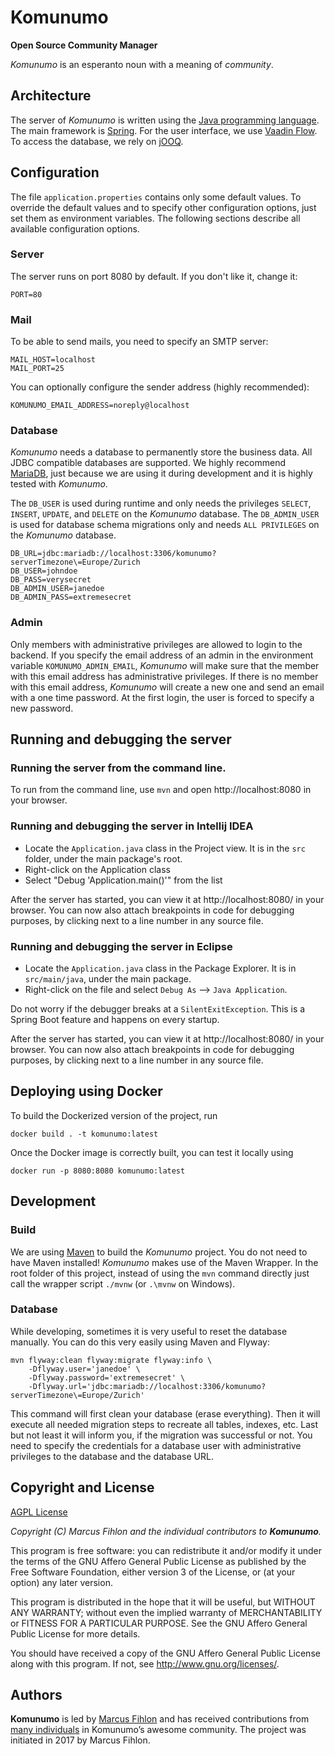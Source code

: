 # Komunumo

**Open Source Community Manager**

*Komunumo* is an esperanto noun with a meaning of *community*.

## Architecture

The server of *Komunumo* is written using the [Java programming language](https://en.wikipedia.org/wiki/Java_(programming_language)). The main framework is [Spring](https://spring.io/). For the user interface, we use [Vaadin Flow](https://vaadin.com/flow). To access the database, we rely on [jOOQ](https://www.jooq.org/).

## Configuration

The file `application.properties` contains only some default values. To override the default values and to specify other configuration options, just set them as environment variables. The following sections describe all available configuration options.

### Server

The server runs on port 8080 by default. If you don't like it, change it:

```
PORT=80
```

### Mail

To be able to send mails, you need to specify an SMTP server:

```
MAIL_HOST=localhost
MAIL_PORT=25
```

You can optionally configure the sender address (highly recommended):

```
KOMUNUMO_EMAIL_ADDRESS=noreply@localhost
```

### Database

*Komunumo* needs a database to permanently store the business data. All JDBC compatible databases are supported. We highly recommend [MariaDB](https://mariadb.org/), just because we are using it during development and it is highly tested with *Komunumo*.

The `DB_USER` is used during runtime and only needs the privileges `SELECT`, `INSERT`, `UPDATE`, and `DELETE` on the *Komunumo* database. The `DB_ADMIN_USER` is used for database schema migrations only and needs `ALL PRIVILEGES` on the *Komunumo* database.

```
DB_URL=jdbc:mariadb://localhost:3306/komunumo?serverTimezone\=Europe/Zurich
DB_USER=johndoe
DB_PASS=verysecret
DB_ADMIN_USER=janedoe
DB_ADMIN_PASS=extremesecret
```

### Admin

Only members with administrative privileges are allowed to login to the backend. If you specify the email address of an admin in the environment variable `KOMUNUMO_ADMIN_EMAIL`, *Komunumo* will make sure that the member with this email address has administrative privileges. If there is no member with this email address, *Komunumo* will create a new one and send an email with a one time password. At the first login, the user is forced to specify a new password.

## Running and debugging the server

### Running the server from the command line.
To run from the command line, use `mvn` and open http://localhost:8080 in your browser.

### Running and debugging the server in Intellij IDEA
- Locate the `Application.java` class in the Project view. It is in the `src` folder, under the main package's root.
- Right-click on the Application class
- Select "Debug 'Application.main()'" from the list

After the server has started, you can view it at http://localhost:8080/ in your browser. 
You can now also attach breakpoints in code for debugging purposes, by clicking next to a line number in any source file.

### Running and debugging the server in Eclipse
- Locate the `Application.java` class in the Package Explorer. It is in `src/main/java`, under the main package.
- Right-click on the file and select `Debug As` --> `Java Application`.

Do not worry if the debugger breaks at a `SilentExitException`. This is a Spring Boot feature and happens on every startup.

After the server has started, you can view it at http://localhost:8080/ in your browser.
You can now also attach breakpoints in code for debugging purposes, by clicking next to a line number in any source file.

## Deploying using Docker

To build the Dockerized version of the project, run

```
docker build . -t komunumo:latest
```

Once the Docker image is correctly built, you can test it locally using

```
docker run -p 8080:8080 komunumo:latest
```

## Development

### Build

We are using [Maven](https://maven.apache.org/) to build the *Komunumo* project. You do not need to have Maven installed! *Komunumo* makes use of the Maven Wrapper. In the root folder of this project, instead of using the `mvn` command directly just call the wrapper script `./mvnw` (or `.\mvnw` on Windows).

### Database

While developing, sometimes it is very useful to reset the database manually. You can do this very easily using Maven and Flyway:

```
mvn flyway:clean flyway:migrate flyway:info \
    -Dflyway.user='janedoe' \
    -Dflyway.password='extremesecret' \
    -Dflyway.url='jdbc:mariadb://localhost:3306/komunumo?serverTimezone\=Europe/Zurich'
```

This command will first clean your database (erase everything). Then it will execute all needed migration steps to recreate all tables, indexes, etc. Last but not least it will inform you, if the migration was successful or not. You need to specify the credentials for a database user with administrative privileges to the database and the database URL.

## Copyright and License

[AGPL License](https://www.gnu.org/licenses/agpl-3.0.de.html)

*Copyright (C) Marcus Fihlon and the individual contributors to **Komunumo**.*

This program is free software: you can redistribute it and/or modify it under the terms of the GNU Affero General Public License as published by the Free Software Foundation, either version 3 of the License, or (at your option) any later version.

This program is distributed in the hope that it will be useful, but WITHOUT ANY WARRANTY; without even the implied warranty of MERCHANTABILITY or FITNESS FOR A PARTICULAR PURPOSE. See the GNU Affero General Public License for more details.

You should have received a copy of the GNU Affero General Public License along with this program.  If not, see <http://www.gnu.org/licenses/>.

## Authors

**Komunumo** is led by [Marcus Fihlon](https://github.com/McPringle) and has received contributions from [many individuals](https://github.com/komunumo/komunumo-server/blob/main/CONTRIBUTORS.md) in Komunumo’s awesome community. The project was initiated in 2017 by Marcus Fihlon.
